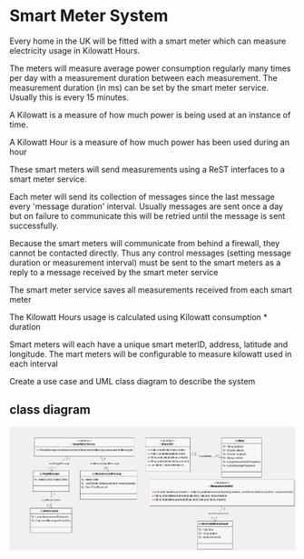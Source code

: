 
# Smart Meter System

Every home in the UK will be fitted with a smart meter which can measure electricity usage in Kilowatt Hours. 

The meters will measure average power consumption regularly many times per day with a  measurement duration between each measurement.
The measurement duration (in ms) can be set by the smart meter service. 
Usually this is every 15 minutes.

A Kilowatt  is a measure of how much power is being used at an instance of time. 

A Kilowatt Hour is a measure of how much power has been used during an hour

These smart meters will send measurements using a ReST interfaces to a smart meter service.

Each meter will send its collection of messages since the last message every 'message duration' interval.
Usually messages are sent once a day but on failure to communicate this will be retried until the message is sent successfully.

Because the smart meters will communicate from behind a firewall, they cannot be contacted directly.
Thus any control messages (setting message duration or measurement interval) must be sent to the smart meters as a reply to a message received by the smart meter service

The smart meter service saves all measurements received from each smart meter

The Kilowatt Hours usage is calculated using Kilowatt consumption * duration

Smart meters will each have a unique smart meterID, address, latitude and longitude.
The mart meters will be configurable to measure kilowatt used in each interval

Create a use case and UML class diagram to describe the system


## class diagram

![alt text](../smartmeter-uml/images/smartmetersystem.png "Figure smartmetersystem.png")